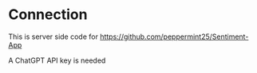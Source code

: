 # Connection

This is server side code for https://github.com/peppermint25/Sentiment-App

A ChatGPT API key is needed
